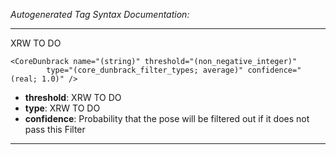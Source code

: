 _Autogenerated Tag Syntax Documentation:_

---
XRW TO DO

```
<CoreDunbrack name="(string)" threshold="(non_negative_integer)"
        type="(core_dunbrack_filter_types; average)" confidence="(real; 1.0)" />
```

-   **threshold**: XRW TO DO
-   **type**: XRW TO DO
-   **confidence**: Probability that the pose will be filtered out if it does not pass this Filter

---
